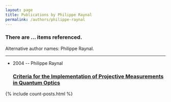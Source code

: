 ```yaml
---
layout: page
title: Publications by Philippe Raynal
permalink: /authors/philippe-raynal
---
```


<h3 id="number-posts">There are ... items referenced.</h3>
<p id='info-authors'>Alternative author names: Philippe Raynal.</p>
<hr />
<ul class="post-list">
<li><span class='post-meta'>2004 -- Philippe Raynal</span><h3><a class='post-link' href="{{ site.baseurl }}/criteria-for-the-implementation-of-projective-measurements-in-quantum-optics">Criteria for the Implementation of Projective Measurements in Quantum Optics</a></h3></li>

</ul>
{% include count-posts.html %}

